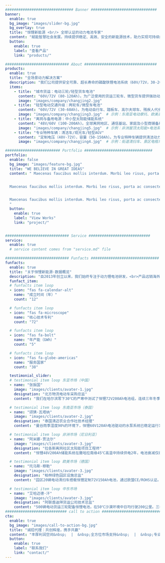 ```yaml
---
############################### Banner ##############################
banner:
  enable: true
  bg_image: "images/slider-bg.jpg"
  bg_overlay: true
  title: "恒锂新能源 <br/> 全球认证的动力电池专家"
  content: "赋能智慧社会发展，持续提供稳定、高效、安全的新能源技术，助力实现可持续的未来"
  button:
    enable: true
    label: "查看产品"
    link: "products/"

############################# About #################################
products:
  enable: true
  title: "全场景动力解决方案"
  description: "我们公司提供安全可靠、超长寿命的磷酸铁锂电池系统（60V/72V，30-200Ah），满足全球多样化动力与储能需求。"
  items:
    - title: "城市货运：电动三轮/轻型货车电池"
      content: "60V/72V (80-120Ah)。为广泛使用的货运三轮车、微型货车提供强劲动力。卓越循环寿命（>2500次），无惧频繁启停与重载；耐高温特性适应炎热气候；保障复杂路况下的安全可靠运营。"
      image: "images/company/changjing2.jpg"  
    - title: "轻型电动交通升级：两轮车/微型车电池"
      content: "60V/72V (30-60Ah)。为电动自行车、踏板车、高尔夫球车、残疾人代步车提供更优选择。能量密度提升，快速充电能力；智能BMS保障使用安全；-20°C至50°C宽温域工作，满足日常通勤及休闲需求。"
      image: "images/company/changjing3.jpg"  # 示例：东南亚电动摩托、欧美高尔夫球车、共享电单车
    - title: "离网与备用电源：中小型太阳能储能系统"
      content: "48V/60V (100-200Ah)。全球离网地区、通信基站、家庭及小型商铺备用电源的理想选择。电池超长寿命（8-10年）显著降低长期成本；无惧高温环境（如非洲、中东、东南亚），提供稳定电力保障。"
      image: "images/company/changjing5.jpg"  # 示例：非洲屋顶太阳能+电池系统、通信基站机柜
    - title: "专业特种车辆：清洁车/观光车/轻型AGV"
      content: "定制电压（48V-72V），容量（50-150Ah）。为专业特种车辆提供清洁动力。高安全性（通过针刺/挤压测试）保障公共场所运营；免维护节省成本；高效能支持长时间作业；灵活设计适应特种车辆空间限制。"
      image: "images/company/changjing4.jpg"  # 示例：街道清扫车、景区电瓶车、物流仓库AGV

######################### Portfolio ###############################
portfolio:
  enable: false
  bg_image: "images/feature-bg.jpg"
  title: "WE BELIEVE IN GREAT IDEAS"
  content: " Maecenas faucibus mollis interdum. Morbi leo risus, porta ac consectetur ac, vestibulum at eros. Fusce dapibus, tellus ac cursus commodo, tortor mauris condimentum nibh, ut fermentum massa justo sit amet risus.


  Maecenas faucibus mollis interdum. Morbi leo risus, porta ac consectetur ac, vestibulum at eros. Fusce dapibus, tellus ac cursus commodo, tortor mauris condimentum nibh, ut fermentum massa justo sit amet risus.


  Maecenas faucibus mollis interdum. Morbi leo risus, porta ac consectetur ac, vestibulum at eros. Fusce dapibus, tellus ac cursus commodo, tortor mauris condimentum nibh, ut fermentum massa justo sit amet risus.
  "
  button:
    enable: true
    label: "View Works"
    link: "project/"


############################# Service ############################
service:
  enable: true
  # service content comes from "service.md" file

############################# Funfacts ###############################
funfacts:
  enable: true
  title: "关于恒锂新能源·数据概览"
  description: "自2013年创立以来，我们始终专注于动力锂电池研发，<br>产品远销海外，多项指标行业领先。"
  funfact_item:
  # funfacts item loop
  - icon: "fas fa-calendar-alt" 
    name: "成立时间（年）"
    count: "12"

  # funfacts item loop
  - icon: "fas fa-microscope"
    name: "核心技术专利"
    count: "72"

  # funfacts item loop
  - icon: "fas fa-bolt" 
    name: "年产能（GWh）"
    count: "5"

  # funfacts item loop
  - icon: "fas fa-globe-americas" 
    name: "服务国家"
    count: "38"

  testimonial_slider:
  # testimonial item loop 东亚市场（中国）
  - name: "张振国"
    image: "images/clients/avater-1.jpg"
    designation: "北方物流电动车采购总监"
    content: "我们在哈尔滨零下30℃的严寒中测试了恒锂72V200Ah电池组，连续三年冬季配送高峰零故障。低温放电保持率达85%，循环寿命超4000次，车队年均运营成本降低23%！"

  # testimonial item loop 东南亚市场（泰国）
  - name: "颂猜·瓦塔纳"
    image: "images/clients/avater-2.jpg"
    designation: "泰国清迈农业合作社技术经理"
    content: "曼谷雨季湿度90%的环境下，恒锂60V120Ah电池驱动的水泵系统已稳定运行18个月。IP67防护有效抵御雨水侵蚀，智能BMS防止过充，稻米灌溉效率提升40%。"

  # testimonial item loop 非洲市场（尼日利亚）
  - name: "阿米娜·贾法尔"
    image: "images/clients/avater-3.jpg"
    designation: "拉各斯离网社区太阳能项目工程师"
    content: "恒锂48V200Ah储能系统在撒哈拉南缘45℃高温中持续供电2年，电池衰减仅8%。配合光伏板白天蓄电，夜间为200户提供6小时照明，医疗冷藏柜实现不间断运行。"

  # testimonial item loop 欧美市场（德国）
  - name: "托马斯·穆勒"
    image: "images/clients/avater-3.jpg"
    designation: "柏林绿色园区设施总监"
    content: "园区20辆电动清扫车搭载恒锂定制72V150Ah电池，通过欧盟CE/ROHS认证。快充1.5小时支撑8小时作业，循环2000次后容量仍超85%，碳减排指标超额完成35%。"

  # testimonial item loop 中东市场
  - name: "艾哈迈德·汗"
    image: "images/clients/avater-3.jpg"
    designation: "阿联酋迪拜货运公司技术总监"
    content: "500辆电动货运三轮配备恒锂电池，在50℃沙漠环境中日均行驶200公里。三年累计超10万公里无热失控事故，UN38.3认证保障跨境运输合规性，故障率比竞品低67%。"
############################ call to action ###########################
cta:
  enable: true
  bg_image: "images/call-to-action-bg.jpg"
  title: "诚招代理：共创辉煌，携手共赢"
  content: "丰厚利润空间&nbsp;  |  &nbsp;全方位市场支持&nbsp;  |  &nbsp;专业技术服务"
  button:
    enable: true
    label: "联系我们"
    link: "contact/"
---
```

